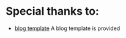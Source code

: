# Special thanks to:


- [blog template](https://github.com/WhitePaper233/dranbe#) A blog template is provided
